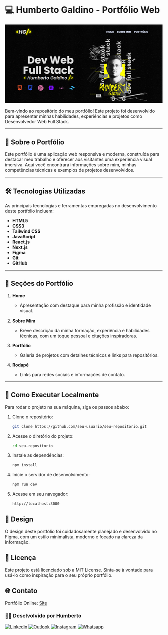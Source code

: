 # 💻 **Humberto Galdino - Portfólio Web**

![Preview do Portfólio](./public/projeto1.png)

Bem-vindo ao repositório do meu portfólio! Este projeto foi desenvolvido para apresentar minhas habilidades, experiências e projetos como Desenvolvedor Web Full Stack.

---

## 🌟 **Sobre o Portfólio**

Este portfólio é uma aplicação web responsiva e moderna, construída para destacar meu trabalho e oferecer aos visitantes uma experiência visual imersiva. Aqui você encontrará informações sobre mim, minhas competências técnicas e exemplos de projetos desenvolvidos.

---

## 🛠️ **Tecnologias Utilizadas**

As principais tecnologias e ferramentas empregadas no desenvolvimento deste portfólio incluem:

- **HTML5**
- **CSS3**
- **Tailwind CSS**
- **JavaScript**
- **React.js**
- **Next.js**
- **Figma**
- **Git**
- **GitHub**

---

## 📑 **Seções do Portfólio**

1. **Home**  
   - Apresentação com destaque para minha profissão e identidade visual.

2. **Sobre Mim**  
   - Breve descrição da minha formação, experiência e habilidades técnicas, com um toque pessoal e citações inspiradoras.

3. **Portfólio**  
   - Galeria de projetos com detalhes técnicos e links para repositórios.

4. **Rodapé**  
   - Links para redes sociais e informações de contato.

---

## 🚀 **Como Executar Localmente**

Para rodar o projeto na sua máquina, siga os passos abaixo:

1. Clone o repositório:
   ```bash
   git clone https://github.com/seu-usuario/seu-repositorio.git
2. Acesse o diretório do projeto:
    ```bash
    cd seu-repositorio
3. Instale as dependências:
    ```bash
    npm install
4. Inicie o servidor de desenvolvimento:
    ```bash
    npm run dev
5. Acesse em seu navegador:
    ```bash
    http://localhost:3000
## 🎨 **Design**

O design deste portfólio foi cuidadosamente planejado e desenvolvido no Figma, com um estilo minimalista, moderno e focado na clareza da informação.

## 📝 **Licença**
Este projeto está licenciado sob a MIT License. Sinta-se à vontade para usá-lo como inspiração para o seu próprio portfólio.

## 🌐 **Contato**

Portfólio Online: [Site](https://humbertogaldino.github.io/humbertogaldino.dev/)

### 👨‍💻 **Deselvolvido por Humberto**

[![Linkedin](https://img.shields.io/badge/LinkedIn-512BD4?style=for-the-badge&logo=linkedin&logoColor=white)](humberto.galdino@live.com)
[![Outlook](https://img.shields.io/badge/Outlook-0078D4?style=for-the-badge&logo=microsoftoutlook&logoColor=white>)](https://www.digitalhouse.com/br)
[![Instagram](https://img.shields.io/badge/Instagram-E4405F?style=for-the-badge&logo=instagram&logoColor=white)](https://www.instagram.com/humberto.galdino/)
[![Whatsapp](https://img.shields.io/badge/WhatsApp-25D366?style=for-the-badge&logo=whatsapp&logoColor=white)](https://wa.me/5562999742142?text=Ol%C3%A1+Humberto%2C+visualizei+seu+perfil+no+GitHub)

